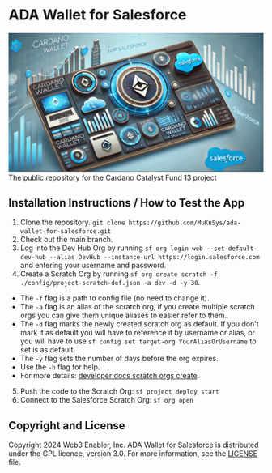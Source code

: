 # ADA Wallet for Salesforce

![](documentation-and-images/ADA-Wallet-for-Salesforce-thumbnail.png)
The public repository for the Cardano Catalyst Fund 13 project


## Installation Instructions / How to Test the App

1. Clone the repository. `git clone https://github.com/MuKnSys/ada-wallet-for-salesforce.git`
2. Check out the main branch.
3. Log into the Dev Hub Org by running `sf org login web --set-default-dev-hub --alias DevHub --instance-url https://login.salesforce.com` and entering your username and password.
4. Create a Scratch Org by running `sf org create scratch -f ./config/project-scratch-def.json -a dev -d -y 30`.
* The `-f` flag is a path to config file (no need to change it).
* The `-a` flag is an alias of the scratch org, if you create multiple scratch orgs you can give them unique aliases to easier refer to them.
* The `-d` flag marks the newly created scratch org as default. If you don't mark it as default you will have to reference it by username or alias, or you will have to use `sf config set target-org YourAliasOrUsername` to set is as default.
* The `-y` flag sets the number of days before the org expires.
* Use the `-h` flag for help.
* For more details: [developer docs scratch orgs create](https://developer.salesforce.com/docs/atlas.en-us.sfdx_dev.meta/sfdx_dev/sfdx_dev_scratch_orgs_create.htm).
5. Push the code to the Scratch Org: `sf project deploy start`
6. Connect to the Salesforce Scratch Org: `sf org open`


## Copyright and License

Copyright 2024 Web3 Enabler, Inc. ADA Wallet for Salesforce is distributed under the GPL licence, version 3.0. For more information, see the [LICENSE](LICENSE) file.
